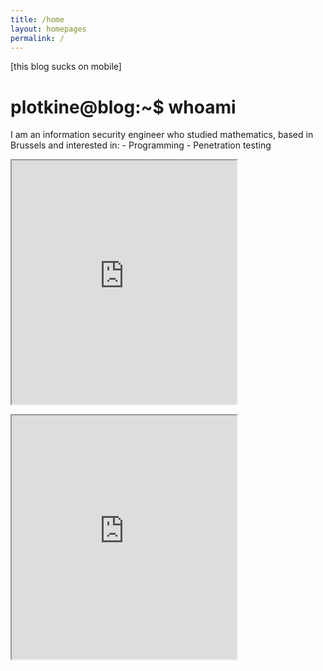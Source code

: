 ```yaml
---
title: /home
layout: homepages
permalink: /
---
```


<!-- <h1>Welcome to my blog!</h1> -->

<p>[this blog sucks on mobile]</p>

<h1>plotkine@blog:~$ whoami</h1>

<p>I am an information security engineer who studied mathematics, based in Brussels and interested in:
- Programming
- Penetration testing</p>

<p><iframe src="https://editor.p5js.org/Plotkine/present/kmFef9ExW" width="360px" height="390px" frameBorder="1" title="gameOfLife"></iframe></p>

<p><script>https://editor.p5js.org/app.0daa1dbb0d2b7e276bb4.js</script></p>


<p><iframe src="https://editor.p5js.org/app.0daa1dbb0d2b7e276bb4.js" width="360px" height="390px" frameBorder="1" title="gameOfLife"></iframe></p>
